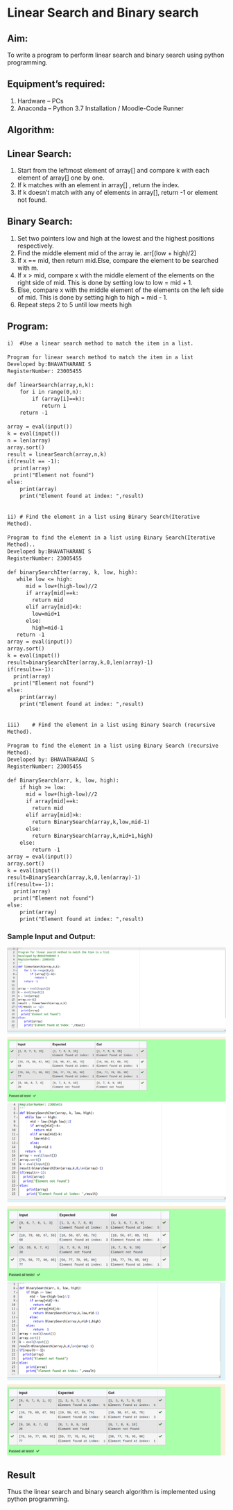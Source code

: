 # Linear Search and Binary search
## Aim:
To write a program to perform linear search and binary search using python programming.
## Equipment’s required:
1.	Hardware – PCs
2.	Anaconda – Python 3.7 Installation / Moodle-Code Runner
## Algorithm:
## Linear Search:
1.	Start from the leftmost element of array[] and compare k with each element of array[] one by one.
2.	If k matches with an element in array[] , return the index.
3.	If k doesn’t match with any of elements in array[], return -1 or element not found.
## Binary Search:
1.	Set two pointers low and high at the lowest and the highest positions respectively.
2.	Find the middle element mid of the array ie. arr[(low + high)/2]
3.	If x == mid, then return mid.Else, compare the element to be searched with m.
4.	If x > mid, compare x with the middle element of the elements on the right side of mid. This is done by setting low to low = mid + 1.
5.	Else, compare x with the middle element of the elements on the left side of mid. This is done by setting high to high = mid - 1.
6.	Repeat steps 2 to 5 until low meets high
## Program:
```
i)	#Use a linear search method to match the item in a list.
 
Program for linear search method to match the item in a list
Developed by:BHAVATHARANI S
RegisterNumber: 23005455

def linearSearch(array,n,k):
    for i in range(0,n):
        if (array[i]==k):
           return i
    return -1

array = eval(input())
k = eval(input()) 
n = len(array)
array.sort()
result = linearSearch(array,n,k)
if(result == -1):
  print(array)
  print("Element not found")
else:
    print(array)
    print("Element found at index: ",result)


ii)	# Find the element in a list using Binary Search(Iterative Method).

Program to find the element in a list using Binary Search(Iterative Method)..
Developed by:BHAVATHARANI S
RegisterNumber: 23005455

def binarySearchIter(array, k, low, high):
   while low <= high:
      mid = low+(high-low)//2
      if array[mid]==k:
        return mid
      elif array[mid]<k:
        low=mid+1
      else:
        high=mid-1
   return -1
array = eval(input())
array.sort() 
k = eval(input())
result=binarySearchIter(array,k,0,len(array)-1)
if(result==-1):
  print(array)
  print("Element not found")
else:
    print(array)
    print("Element found at index: ",result)


iii)	# Find the element in a list using Binary Search (recursive Method).

Program to find the element in a list using Binary Search (recursive Method).
Developed by: BHAVATHARANI S
RegisterNumber: 23005455

def BinarySearch(arr, k, low, high):
    if high >= low: 
      mid = low+(high-low)//2
      if array[mid]==k:
        return mid
      elif array[mid]>k:
        return BinarySearch(array,k,low,mid-1)
      else:
        return BinarySearch(array,k,mid+1,high)
    else:
        return -1
array = eval(input())
array.sort() 
k = eval(input())
result=BinarySearch(array,k,0,len(array)-1)
if(result==-1):
  print(array)
  print("Element not found")
else:
    print(array)
    print("Element found at index: ",result)
```
### Sample Input and Output:
![output](./1stoutput-1.png)
![output](./2ndoutput-1.png)
![output](./3rdoutput-1.png)

## Result
Thus the linear search and binary search algorithm is implemented using python programming.